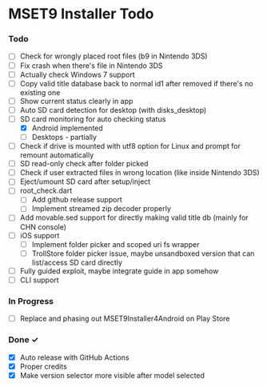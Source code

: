 # MSET9 Installer Todo

### Todo

- [ ] Check for wrongly placed root files (b9 in Nintendo 3DS)
- [ ] Fix crash when there's file in Nintendo 3DS
- [ ] Actually check Windows 7 support
- [ ] Copy valid title database back to normal id1 after removed if there's no existing one
- [ ] Show current status clearly in app
- [ ] Auto SD card detection for desktop (with disks_desktop)
- [ ] SD card monitoring for auto checking status
  - [x] Android implemented
  - [ ] Desktops - partially
- [ ] Check if drive is mounted with utf8 option for Linux and prompt for remount automatically
- [ ] SD read-only check after folder picked
- [ ] Check if user extracted files in wrong location (like inside Nintendo 3DS)
- [ ] Eject/umount SD card after setup/inject
- [ ] root_check.dart
  - [ ] Add github release support
  - [ ] Implement streamed zip decoder properly
- [ ] Add movable.sed support for directly making valid title db (mainly for CHN console)
- [ ] iOS support
  - [ ] Implement folder picker and scoped uri fs wrapper
  - [ ] TrollStore folder picker issue, maybe unsandboxed version that can list/access SD card directly
- [ ] Fully guided exploit, maybe integrate guide in app somehow
- [ ] CLI support

### In Progress

- [ ] Replace and phasing out MSET9Installer4Android on Play Store

### Done ✓

- [x] Auto release with GitHub Actions
- [x] Proper credits
- [x] Make version selector more visible after model selected
